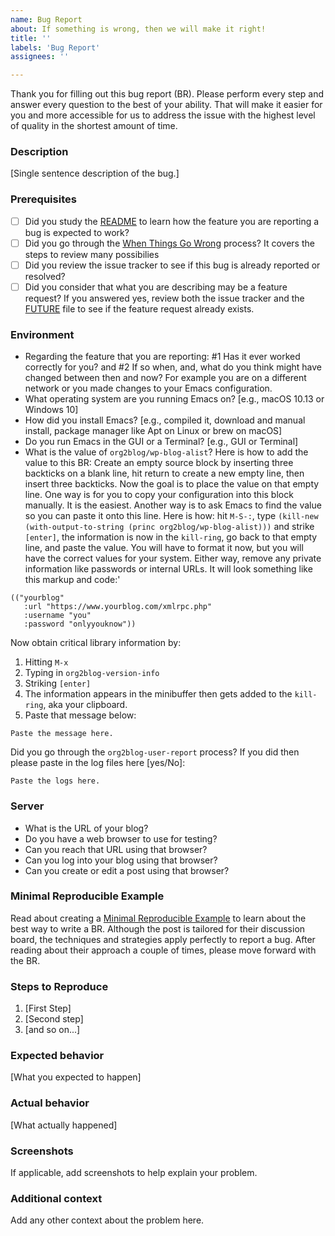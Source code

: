 ```yaml
---
name: Bug Report
about: If something is wrong, then we will make it right!
title: ''
labels: 'Bug Report'
assignees: ''

---
```


Thank you for filling out this bug report (BR). Please perform every step and answer every question to the best of your ability. That will make it easier for you and more accessible for us to address the issue with the highest level of quality in the shortest amount of time.

### Description

[Single sentence description of the bug.]

### Prerequisites

* [ ] Did you study the [README](https://github.com/org2blog/org2blog/blob/master/README.org) to learn how the feature you are reporting a bug is expected to work?
* [ ] Did you go through the [When Things Go Wrong](https://github.com/org2blog/org2blog#when-things-go-wrong-or-could-go-even-better) process? It covers the steps to review many possibilies
* [ ] Did you review the issue tracker to see if this bug is already
reported or resolved?
* [ ] Did you consider that what you are describing may be a feature request? If you answered yes, review both the issue tracker and the [FUTURE](https://github.com/org2blog/org2blog/blob/master/FUTURE.org)  file to see if the feature request already exists.

### Environment

- Regarding the feature that you are reporting: #1 Has it ever worked correctly for you? and #2 If so when, and, what do you think might have changed between then and now? For example you are on a different network or you made changes to your Emacs configuration.
- What operating system are you running Emacs on? [e.g., macOS 10.13 or Windows 10]
- How did you install Emacs? [e.g., compiled it, download and manual install, package manager like Apt on Linux or brew on macOS]
- Do you run Emacs in the GUI or a Terminal? [e.g., GUI or Terminal]
- What is the value of `org2blog/wp-blog-alist`? Here is how to add the value to this BR: Create an empty source block by inserting three backticks on a blank line, hit return to create a new empty line, then insert three backticks. Now the goal is to place the value on that empty line. One way is for you to copy your configuration into this block manually. It is the easiest. Another way is to ask Emacs to find the value so you can paste it onto this line. Here is how: hit `M-S-:`, type `(kill-new (with-output-to-string (princ org2blog/wp-blog-alist)))` and strike `[enter]`, the information is now in the `kill-ring`, go back to that empty line, and paste the value. You will have to format it now, but you will have the correct values for your system. Either way, remove any private information like passwords or internal URLs. It will look something like this markup and code:'

```
(("yourblog"
   :url "https://www.yourblog.com/xmlrpc.php"
   :username "you"
   :password "onlyyouknow"))
```

Now obtain critical library information by:
1. Hitting `M-x`
2. Typing in `org2blog-version-info`
3. Striking `[enter]`
4. The information appears in the minibuffer then gets added to the `kill-ring`, aka your clipboard.
5. Paste that message below:

```
Paste the message here.
```

Did you go through the `org2blog-user-report` process? If you did then please paste in the log files here [yes/No]:

```
Paste the logs here.
```

### Server

- What is the URL of your blog?
- Do you have a web browser to use for testing?
- Can you reach that URL using that browser?
- Can you log into your blog using that browser?
- Can you create or edit a post using that browser?

### Minimal Reproducible Example

Read about creating a [Minimal Reproducible Example](https://stackoverflow.com/help/minimal-reproducible-example) to learn about the best way to write a BR. Although the post is tailored for their discussion board, the techniques and strategies apply perfectly to report a bug. After reading about their approach a couple of times, please move forward with the BR.

### Steps to Reproduce

1. [First Step]
2. [Second step]
3. [and so on...]

### Expected behavior

[What you expected to happen]

### Actual behavior

[What actually happened]

### Screenshots

If applicable, add screenshots to help explain your problem.

### Additional context

Add any other context about the problem here.
